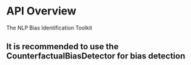 # API Overview 
The NLP Bias Identification Toolkit

## It is recommended to use the CounterfactualBiasDetector for bias detection